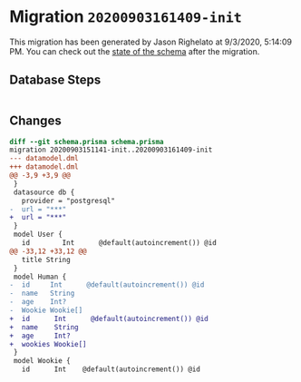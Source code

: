 # Migration `20200903161409-init`

This migration has been generated by Jason Righelato at 9/3/2020, 5:14:09 PM.
You can check out the [state of the schema](./schema.prisma) after the migration.

## Database Steps

```sql

```

## Changes

```diff
diff --git schema.prisma schema.prisma
migration 20200903151141-init..20200903161409-init
--- datamodel.dml
+++ datamodel.dml
@@ -3,9 +3,9 @@
 }
 datasource db {
   provider = "postgresql"
-  url = "***"
+  url = "***"
 }
 model User {
   id        Int      @default(autoincrement()) @id
@@ -33,12 +33,12 @@
   title String
 }
 model Human {
-  id     Int      @default(autoincrement()) @id
-  name   String
-  age    Int?
-  Wookie Wookie[]
+  id      Int      @default(autoincrement()) @id
+  name    String
+  age     Int?
+  wookies Wookie[]
 }
 model Wookie {
   id      Int    @default(autoincrement()) @id
```


